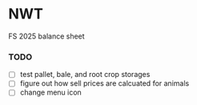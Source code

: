 # NWT
FS 2025 balance sheet

### TODO
- [ ] test pallet, bale, and root crop storages
- [ ] figure out how sell prices are calcuated for animals
- [ ] change menu icon 
